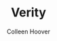 ---
title: Verity
author: Colleen Hoover
status: Read
image: verity.jpg
start_date: 2024/08/15
end_date: 2024/08/17
rating: 4
length: 331
own: false
---